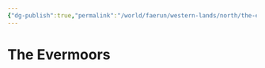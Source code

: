 ```yaml
---
{"dg-publish":true,"permalink":"/world/faerun/western-lands/north/the-evermoors/"}
---
```



# The Evermoors